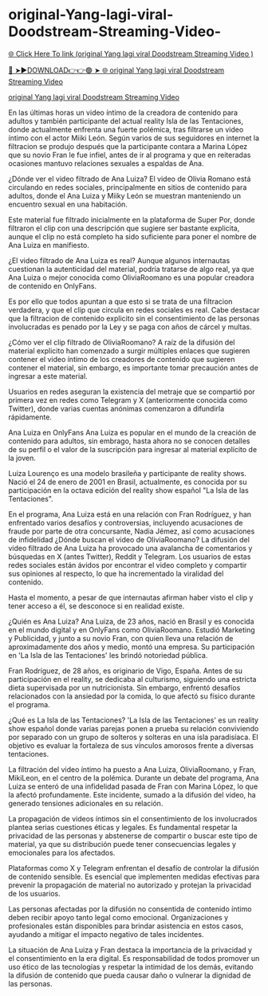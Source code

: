 # original-Yang-lagi-viral-Doodstream-Streaming-Video-

<a href="https://jovlex.cfd/hutjyok"> 🌐 Click Here To link (original Yang lagi viral Doodstream Streaming Video )

🔴 ➤►DOWNLOAD👉👉🟢 ➤  <a href="https://jovlex.cfd/hutjyok"> 🌐 original Yang lagi viral Doodstream Streaming Video 

[original Yang lagi viral Doodstream Streaming Video 
](https://jovlex.cfd/hutjyok)

 En las últimas horas un video íntimo de la creadora de contenido para adultos y también participante del actual reality Isla de las Tentaciones, donde actualmente enfrenta una fuerte polémica, tras filtrarse un video íntimo con el actor Miiki León. Según varios de sus seguidores en internet la filtracion se produjo después que la participante contara a Marina López que su novio Fran le fue infiel, antes de ir al programa y que en reiteradas ocasiones mantuvo relaciones sexuales a espaldas de Ana.

¿Dónde ver el video filtrado de Ana Luiza? El video de Olivia Romano está circulando en redes sociales, principalmente en sitios de contenido para adultos, donde el Ana Luiza y Miiky León se muestran manteniendo un encuentro sexual en una habitación.

Este material fue filtrado inicialmente en la plataforma de Super Por, donde filtraron el clip con una descripción que sugiere ser bastante explicita, aunque el clip no está completo ha sido suficiente para poner el nombre de Ana Luiza en manifiesto.

¿El video filtrado de Ana Luiza es real? Aunque algunos internautas cuestionan la autenticidad del material, podría tratarse de algo real, ya que Ana Luiza o mejor conocida como OliviaRoomano es una popular creadora de contenido en OnlyFans.

Es por ello que todos apuntan a que esto si se trata de una filtracion verdadera, y que el clip que circula en redes sociales es real. Cabe destacar que la filtracion de contenido explicito sin el consentimiento de las personas involucradas es penado por la Ley y se paga con años de cárcel y multas.

¿Cómo ver el clip filtrado de OliviaRoomano? A raíz de la difusión del material explicito han comenzado a surgir múltiples enlaces que sugieren contener el video íntimo de los creadores de contenido que sugieren contener el material, sin embargo, es importante tomar precaución antes de ingresar a este material.

Usuarios en redes aseguran la existencia del metraje que se compartió por primera vez en redes como Telegram y X (anteriormente conocida como Twitter), donde varias cuentas anónimas comenzaron a difundirla rápidamente.

Ana Luiza en OnlyFans Ana Luiza es popular en el mundo de la creación de contenido para adultos, sin embrago, hasta ahora no se conocen detalles de su perfil o el valor de la suscripción para ingresar al material explícito de la joven.

Luiza Lourenço es una modelo brasileña y participante de reality shows. Nació el 24 de enero de 2001 en Brasil, actualmente, es conocida por su participación en la octava edición del reality show español "La Isla de las Tentaciones".

En el programa, Ana Luiza está en una relación con Fran Rodríguez, y han enfrentado varios desafíos y controversias, incluyendo acusaciones de fraude por parte de otra concursante, Nadia Jémez, así como acusaciones de infidelidad ¿Dónde buscan el video de OliviaRoomano? La difusión del video filtrado de Ana Luiza ha provocado una avalancha de comentarios y búsquedas en X (antes Twitter), Reddit y Telegram. Los usuarios de estas redes sociales están ávidos por encontrar el video completo y compartir sus opiniones al respecto, lo que ha incrementado la viralidad del contenido.

Hasta el momento, a pesar de que internautas afirman haber visto el clip y tener acceso a él, se desconoce si en realidad existe.

¿Quién es Ana Luiza? Ana Luiza, de 23 años, nació en Brasil y es conocida en el mundo digital y en OnlyFans como OliviaRoomano. Estudió Marketing y Publicidad, y junto a su novio Fran, con quien lleva una relación de aproximadamente dos años y medio, montó una empresa. Su participación en 'La Isla de las Tentaciones' les brindó notoriedad pública.

Fran Rodríguez, de 28 años, es originario de Vigo, España. Antes de su participación en el reality, se dedicaba al culturismo, siguiendo una estricta dieta supervisada por un nutricionista. Sin embargo, enfrentó desafíos relacionados con la ansiedad por la comida, lo que afectó su físico durante el programa.

¿Qué es La Isla de las Tentaciones? 'La Isla de las Tentaciones' es un reality show español donde varias parejas ponen a prueba su relación conviviendo por separado con un grupo de solteros y solteras en una isla paradisíaca. El objetivo es evaluar la fortaleza de sus vínculos amorosos frente a diversas tentaciones.

La filtración del video íntimo ha puesto a Ana Luiza, OliviaRoomano, y Fran, MikiLeon, en el centro de la polémica. Durante un debate del programa, Ana Luiza se enteró de una infidelidad pasada de Fran con Marina López, lo que la afectó profundamente. Este incidente, sumado a la difusión del video, ha generado tensiones adicionales en su relación.

La propagación de videos íntimos sin el consentimiento de los involucrados plantea serias cuestiones éticas y legales. Es fundamental respetar la privacidad de las personas y abstenerse de compartir o buscar este tipo de material, ya que su distribución puede tener consecuencias legales y emocionales para los afectados.

Plataformas como X y Telegram enfrentan el desafío de controlar la difusión de contenido sensible. Es esencial que implementen medidas efectivas para prevenir la propagación de material no autorizado y protejan la privacidad de los usuarios.

Las personas afectadas por la difusión no consentida de contenido íntimo deben recibir apoyo tanto legal como emocional. Organizaciones y profesionales están disponibles para brindar asistencia en estos casos, ayudando a mitigar el impacto negativo de tales incidentes.

La situación de Ana Luiza y Fran destaca la importancia de la privacidad y el consentimiento en la era digital. Es responsabilidad de todos promover un uso ético de las tecnologías y respetar la intimidad de los demás, evitando la difusión de contenido que pueda causar daño o vulnerar la dignidad de las personas.
